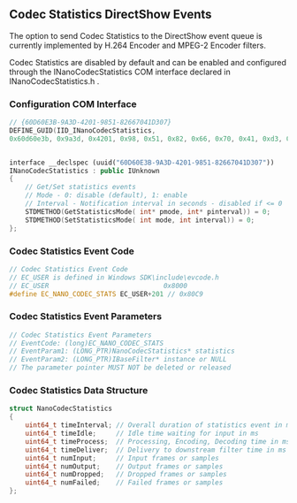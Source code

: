 ## Codec Statistics DirectShow Events


The option to send Codec Statistics to the DirectShow event queue
is currently implemented by H.264 Encoder and MPEG-2 Encoder filters.

Codec Statistics are disabled by default and can be enabled and
configured through the INanoCodecStatistics COM interface
declared in INanoCodecStatistics.h .

### Configuration COM Interface

```cpp
// {60D60E3B-9A3D-4201-9851-82667041D307}
DEFINE_GUID(IID_INanoCodecStatistics,
0x60d60e3b, 0x9a3d, 0x4201, 0x98, 0x51, 0x82, 0x66, 0x70, 0x41, 0xd3, 0x7);


interface __declspec (uuid("60D60E3B-9A3D-4201-9851-82667041D307"))
INanoCodecStatistics : public IUnknown
{
    // Get/Set statistics events
    // Mode - 0: disable (default), 1: enable
    // Interval - Notification interval in seconds - disabled if <= 0
    STDMETHOD(GetStatisticsMode( int* pmode, int* pinterval)) = 0;
    STDMETHOD(SetStatisticsMode( int mode, int interval)) = 0;
};
```


### Codec Statistics Event Code

```cpp
// Codec Statistics Event Code
// EC_USER is defined in Windows SDK\include\evcode.h
// EC_USER                             0x8000
#define EC_NANO_CODEC_STATS	EC_USER+201 // 0x80C9
```


### Codec Statistics Event Parameters

```cpp
// Codec Statistics Event Parameters
// EventCode: (long)EC_NANO_CODEC_STATS
// EventParam1: (LONG_PTR)NanoCodecStatistics* statistics
// EventParam2: (LONG_PTR)IBaseFilter* instance or NULL
// The parameter pointer MUST NOT be deleted or released
```

### Codec Statistics Data Structure

```cpp
struct NanoCodecStatistics
{
    uint64_t timeInterval; // Overall duration of statistics event in ms
    uint64_t timeIdle;     // Idle time waiting for input in ms
    uint64_t timeProcess;  // Processing, Encoding, Decoding time in ms
    uint64_t timeDeliver;  // Delivery to downstream filter time in ms
    uint64_t numInput;     // Input frames or samples
    uint64_t numOutput;    // Output frames or samples
    uint64_t numDropped;   // Dropped frames or samples
    uint64_t numFailed;    // Failed frames or samples
};
```
